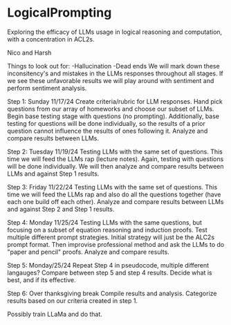 # LogicalPrompting
Exploring the efficacy of LLMs usage in logical reasoning and computation, with a concentration in ACL2s. 


Nico and Harsh

Things to look out for:
-Hallucination
-Dead ends
We will mark down these inconsitency's and mistakes in the LLMs responses throughout all stages. If we see these unfavorable results we will play around with sentiment and perform sentiment analysis. 

Step 1:
Sunday 11/17/24
Create criteria/rubric for LLM responses. 
Hand pick questions from our array of homeworks and choose our subset of LLMs. Begin base testing stage with questions (no prompting). Additionally, base testing for questions will be done individually, so the results of a prior question cannot influence the results of ones following it. Analyze and compare results between LLMs. 

Step 2:
Tuesday 11/19/24
Testing LLMs with the same set of questions. This time we will feed the LLMs rap (lecture notes). Again, testing with questions will be done individually. We will then analyze and compare results between LLMs and against Step 1 results.

Step 3:
Friday 11/22/24
Testing LLMs with the same set of questions. This time we will feed the LLMs rap and also do all the questions together (have each one build off each other). Analyze and compare results between LLMs and against Step 2 and Step 1  results.

Step 4:
Monday 11/25/24
Testing LLMs with the same questions, but focusing on a subset of equation reasoning and induction proofs. Test multiple different prompt strategies. Initial strategy will just be the ALC2s prompt format. Then improvise professional method and ask the LLMs to do "paper and pencil" proofs. Analyze and compare results. 

Step 5:
Monday/25/24
Repeat Step 4 in pseudocode, multiple different langauges? Compare between step 5 and step 4 results. Decide what is best, and if its effective.

Step 6:
Over thanksgiving break
Compile results and analysis. Categorize results based on our criteria created in step 1.

Possibly train LLaMa and do that. 

